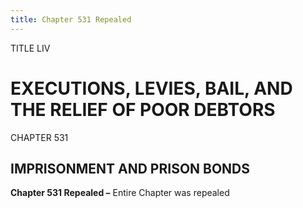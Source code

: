 ```yaml
---
title: Chapter 531 Repealed
---
```


TITLE LIV
                                             
EXECUTIONS, LEVIES, BAIL, AND THE RELIEF OF POOR DEBTORS
========================================================

CHAPTER 531
                                             
IMPRISONMENT AND PRISON BONDS
-----------------------------

**Chapter 531 Repealed –** Entire Chapter was repealed
